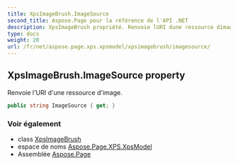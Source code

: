 ```yaml
---
title: XpsImageBrush.ImageSource
second_title: Aspose.Page pour la référence de l'API .NET
description: XpsImageBrush propriété. Renvoie lURI dune ressource dimage.
type: docs
weight: 20
url: /fr/net/aspose.page.xps.xpsmodel/xpsimagebrush/imagesource/
---
```

## XpsImageBrush.ImageSource property

Renvoie l'URI d'une ressource d'image.

```csharp
public string ImageSource { get; }
```

### Voir également

* class [XpsImageBrush](../)
* espace de noms [Aspose.Page.XPS.XpsModel](../../xpsimagebrush/)
* Assemblée [Aspose.Page](../../../)


